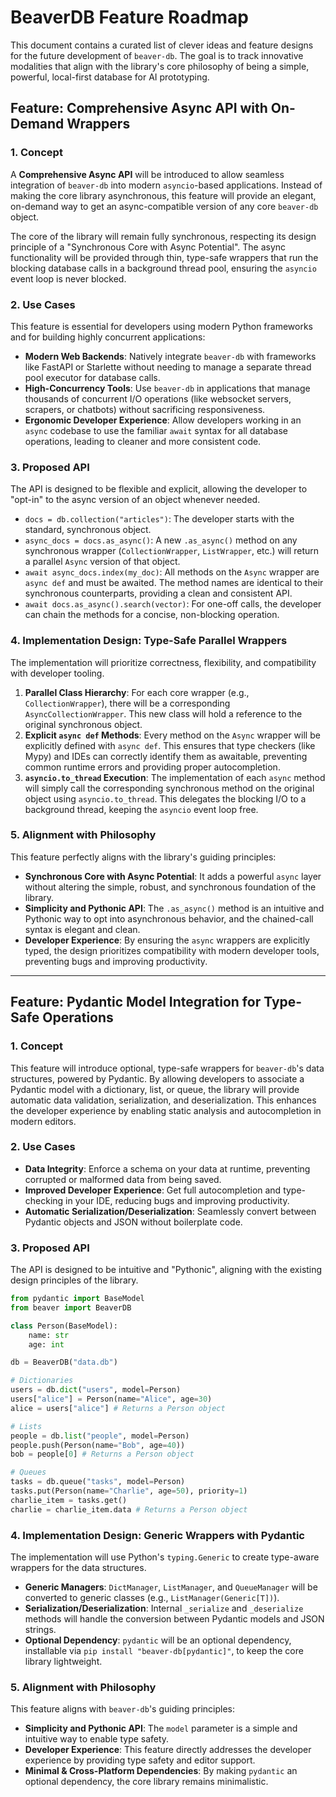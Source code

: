 # BeaverDB Feature Roadmap

This document contains a curated list of clever ideas and feature designs for the future development of `beaver-db`. The goal is to track innovative modalities that align with the library's core philosophy of being a simple, powerful, local-first database for AI prototyping.

## Feature: Comprehensive Async API with On-Demand Wrappers

### 1. Concept

A **Comprehensive Async API** will be introduced to allow seamless integration of `beaver-db` into modern `asyncio`-based applications. Instead of making the core library asynchronous, this feature will provide an elegant, on-demand way to get an async-compatible version of any core `beaver-db` object.

The core of the library will remain fully synchronous, respecting its design principle of a "Synchronous Core with Async Potential". The async functionality will be provided through thin, type-safe wrappers that run the blocking database calls in a background thread pool, ensuring the `asyncio` event loop is never blocked.

### 2. Use Cases

This feature is essential for developers using modern Python frameworks and for building highly concurrent applications:

  * **Modern Web Backends**: Natively integrate `beaver-db` with frameworks like FastAPI or Starlette without needing to manage a separate thread pool executor for database calls.
  * **High-Concurrency Tools**: Use `beaver-db` in applications that manage thousands of concurrent I/O operations (like websocket servers, scrapers, or chatbots) without sacrificing responsiveness.
  * **Ergonomic Developer Experience**: Allow developers working in an `async` codebase to use the familiar `await` syntax for all database operations, leading to cleaner and more consistent code.

### 3. Proposed API

The API is designed to be flexible and explicit, allowing the developer to "opt-in" to the async version of an object whenever needed.

  * `docs = db.collection("articles")`: The developer starts with the standard, synchronous object.
  * `async_docs = docs.as_async()`: A new `.as_async()` method on any synchronous wrapper (`CollectionWrapper`, `ListWrapper`, etc.) will return a parallel `Async` version of that object.
  * `await async_docs.index(my_doc)`: All methods on the `Async` wrapper are `async def` and must be awaited. The method names are identical to their synchronous counterparts, providing a clean and consistent API.
  * `await docs.as_async().search(vector)`: For one-off calls, the developer can chain the methods for a concise, non-blocking operation.

### 4. Implementation Design: Type-Safe Parallel Wrappers

The implementation will prioritize correctness, flexibility, and compatibility with developer tooling.

1.  **Parallel Class Hierarchy**: For each core wrapper (e.g., `CollectionWrapper`), there will be a corresponding `AsyncCollectionWrapper`. This new class will hold a reference to the original synchronous object.
2.  **Explicit `async def` Methods**: Every method on the `Async` wrapper will be explicitly defined with `async def`. This ensures that type checkers (like Mypy) and IDEs can correctly identify them as awaitable, preventing common runtime errors and providing proper autocompletion.
3.  **`asyncio.to_thread` Execution**: The implementation of each `async` method will simply call the corresponding synchronous method on the original object using `asyncio.to_thread`. This delegates the blocking I/O to a background thread, keeping the `asyncio` event loop free.

### 5. Alignment with Philosophy

This feature perfectly aligns with the library's guiding principles:

  * **Synchronous Core with Async Potential**: It adds a powerful `async` layer without altering the simple, robust, and synchronous foundation of the library.
  * **Simplicity and Pythonic API**: The `.as_async()` method is an intuitive and Pythonic way to opt into asynchronous behavior, and the chained-call syntax is elegant and clean.
  * **Developer Experience**: By ensuring the `async` wrappers are explicitly typed, the design prioritizes compatibility with modern developer tools, preventing bugs and improving productivity.

-----

## Feature: Pydantic Model Integration for Type-Safe Operations

### 1. Concept

This feature will introduce optional, type-safe wrappers for `beaver-db`'s data structures, powered by Pydantic. By allowing developers to associate a Pydantic model with a dictionary, list, or queue, the library will provide automatic data validation, serialization, and deserialization. This enhances the developer experience by enabling static analysis and autocompletion in modern editors.

### 2. Use Cases

  * **Data Integrity**: Enforce a schema on your data at runtime, preventing corrupted or malformed data from being saved.
  * **Improved Developer Experience**: Get full autocompletion and type-checking in your IDE, reducing bugs and improving productivity.
  * **Automatic Serialization/Deserialization**: Seamlessly convert between Pydantic objects and JSON without boilerplate code.

### 3. Proposed API

The API is designed to be intuitive and "Pythonic", aligning with the existing design principles of the library.

```python
from pydantic import BaseModel
from beaver import BeaverDB

class Person(BaseModel):
    name: str
    age: int

db = BeaverDB("data.db")

# Dictionaries
users = db.dict("users", model=Person)
users["alice"] = Person(name="Alice", age=30)
alice = users["alice"] # Returns a Person object

# Lists
people = db.list("people", model=Person)
people.push(Person(name="Bob", age=40))
bob = people[0] # Returns a Person object

# Queues
tasks = db.queue("tasks", model=Person)
tasks.put(Person(name="Charlie", age=50), priority=1)
charlie_item = tasks.get()
charlie = charlie_item.data # Returns a Person object
```

### 4. Implementation Design: Generic Wrappers with Pydantic

The implementation will use Python's `typing.Generic` to create type-aware wrappers for the data structures.

  * **Generic Managers**: `DictManager`, `ListManager`, and `QueueManager` will be converted to generic classes (e.g., `ListManager(Generic[T])`).
  * **Serialization/Deserialization**: Internal `_serialize` and `_deserialize` methods will handle the conversion between Pydantic models and JSON strings.
  * **Optional Dependency**: `pydantic` will be an optional dependency, installable via `pip install "beaver-db[pydantic]"`, to keep the core library lightweight.

### 5. Alignment with Philosophy

This feature aligns with `beaver-db`'s guiding principles:

  * **Simplicity and Pythonic API**: The `model` parameter is a simple and intuitive way to enable type safety.
  * **Developer Experience**: This feature directly addresses the developer experience by providing type safety and editor support.
  * **Minimal & Cross-Platform Dependencies**: By making `pydantic` an optional dependency, the core library remains minimalistic.
